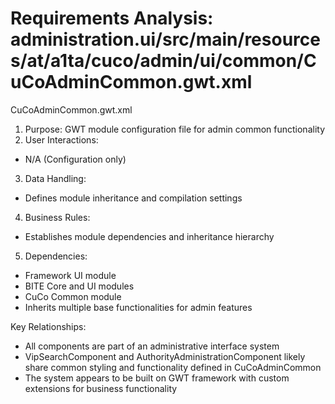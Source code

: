 # Requirements Analysis: administration.ui/src/main/resources/at/a1ta/cuco/admin/ui/common/CuCoAdminCommon.gwt.xml

CuCoAdminCommon.gwt.xml
1. Purpose: GWT module configuration file for admin common functionality
2. User Interactions:
- N/A (Configuration only)
3. Data Handling:
- Defines module inheritance and compilation settings
4. Business Rules:
- Establishes module dependencies and inheritance hierarchy
5. Dependencies:
- Framework UI module
- BITE Core and UI modules
- CuCo Common module
- Inherits multiple base functionalities for admin features

Key Relationships:
- All components are part of an administrative interface system
- VipSearchComponent and AuthorityAdministrationComponent likely share common styling and functionality defined in CuCoAdminCommon
- The system appears to be built on GWT framework with custom extensions for business functionality